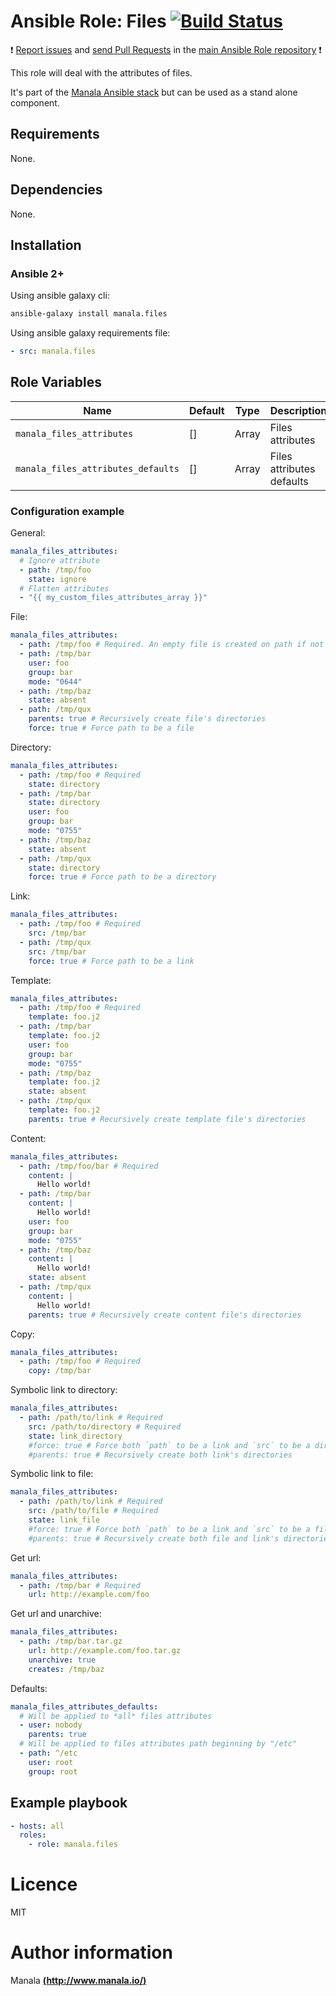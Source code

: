 # Ansible Role: Files [![Build Status](https://travis-ci.org/manala/ansible-role-files.svg?branch=master)](https://travis-ci.org/manala/ansible-role-files)

:exclamation: [Report issues](https://github.com/manala/ansible-roles/issues) and [send Pull Requests](https://github.com/manala/ansible-roles/pulls) in the [main Ansible Role repository](https://github.com/manala/ansible-roles) :exclamation:

This role will deal with the attributes of files.

It's part of the [Manala Ansible stack](http://www.manala.io) but can be used as a stand alone component.

## Requirements

None.

## Dependencies

None.

## Installation

### Ansible 2+

Using ansible galaxy cli:

```bash
ansible-galaxy install manala.files
```

Using ansible galaxy requirements file:

```yaml
- src: manala.files
```

## Role Variables

| Name                               | Default | Type   | Description               |
| ---------------------------------- | ------- | ------ | ------------------------- |
| `manala_files_attributes`          | []      | Array  | Files attributes          |
| `manala_files_attributes_defaults` | []      | Array  | Files attributes defaults |

### Configuration example

General:
```yaml
manala_files_attributes:
  # Ignore attribute
  - path: /tmp/foo
    state: ignore
  # Flatten attributes
  - "{{ my_custom_files_attributes_array }}"
```

File:
```yaml
manala_files_attributes:
  - path: /tmp/foo # Required. An empty file is created on path if not present
  - path: /tmp/bar
    user: foo
    group: bar
    mode: "0644"
  - path: /tmp/baz
    state: absent
  - path: /tmp/qux
    parents: true # Recursively create file's directories
    force: true # Force path to be a file
```

Directory:
```yaml
manala_files_attributes:
  - path: /tmp/foo # Required
    state: directory
  - path: /tmp/bar
    state: directory
    user: foo
    group: bar
    mode: "0755"
  - path: /tmp/baz
    state: absent
  - path: /tmp/qux
    state: directory
    force: true # Force path to be a directory
```

Link:
```yaml
manala_files_attributes:
  - path: /tmp/foo # Required
    src: /tmp/bar
  - path: /tmp/qux
    src: /tmp/bar
    force: true # Force path to be a link
```

Template:
```yaml
manala_files_attributes:
  - path: /tmp/foo # Required
    template: foo.j2
  - path: /tmp/bar
    template: foo.j2
    user: foo
    group: bar
    mode: "0755"
  - path: /tmp/baz
    template: foo.j2
    state: absent
  - path: /tmp/qux
    template: foo.j2
    parents: true # Recursively create template file's directories
```

Content:
```yaml
manala_files_attributes:
  - path: /tmp/foo/bar # Required
    content: |
      Hello world!
  - path: /tmp/bar
    content: |
      Hello world!
    user: foo
    group: bar
    mode: "0755"
  - path: /tmp/baz
    content: |
      Hello world!
    state: absent
  - path: /tmp/qux
    content: |
      Hello world!
    parents: true # Recursively create content file's directories
```

Copy:
```yaml
manala_files_attributes:
  - path: /tmp/foo # Required
    copy: /tmp/bar
```

Symbolic link to directory:
```yaml
manala_files_attributes:
  - path: /path/to/link # Required
    src: /path/to/directory # Required
    state: link_directory
    #force: true # Force both `path` to be a link and `src` to be a directory
    #parents: true # Recursively create both link's directories
```

Symbolic link to file:
```yaml
manala_files_attributes:
  - path: /path/to/link # Required
    src: /path/to/file # Required
    state: link_file
    #force: true # Force both `path` to be a link and `src` to be a file
    #parents: true # Recursively create both file and link's directories
```

Get url:
```yaml
manala_files_attributes:
  - path: /tmp/bar # Required
    url: http://example.com/foo
```

Get url and unarchive:
```yaml
manala_files_attributes:
  - path: /tmp/bar.tar.gz
    url: http://example.com/foo.tar.gz
    unarchive: true
    creates: /tmp/baz
```

Defaults:
```yaml
manala_files_attributes_defaults:
  # Will be applied to *all* files attributes
  - user: nobody
    parents: true
  # Will be applied to files attributes path beginning by "/etc"
  - path: ^/etc
    user: root
    group: root
```

## Example playbook

```yaml
- hosts: all
  roles:
    - role: manala.files
```

# Licence

MIT

# Author information

Manala [**(http://www.manala.io/)**](http://www.manala.io)
